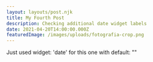 ```yaml
---
layout: layouts/post.njk
title: My Fourth Post
description: Checking additional date widget labels
date: 2021-04-20T14:00:00.000Z
featuredImage: /images/uploads/fotografia-crop.png
---
```

Just used widget: 'date' for this one with default: ""